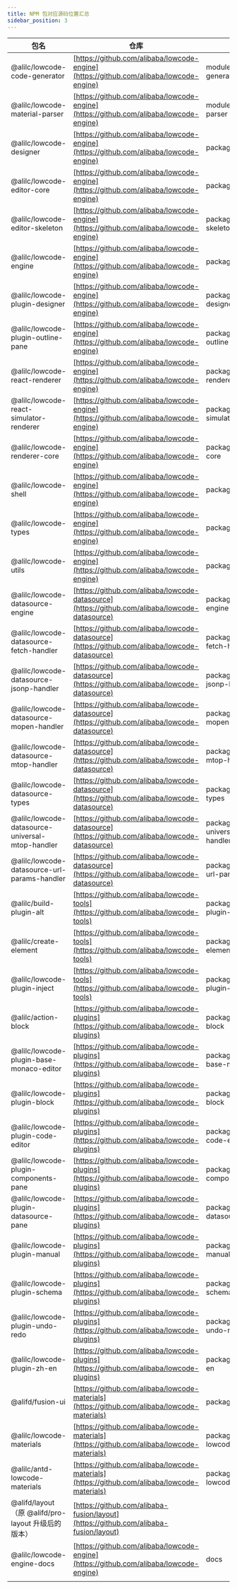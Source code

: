 ```yaml
---
title: NPM 包对应源码位置汇总
sidebar_position: 3
---
```

| 包名 | 仓库 | 路径 |
| --- | --- | --- |
| @alilc/lowcode-code-generator | [https://github.com/alibaba/lowcode-engine](https://github.com/alibaba/lowcode-engine) | modules/code-generator |
| @alilc/lowcode-material-parser | [https://github.com/alibaba/lowcode-engine](https://github.com/alibaba/lowcode-engine) | modules/material-parser |
| @alilc/lowcode-designer | [https://github.com/alibaba/lowcode-engine](https://github.com/alibaba/lowcode-engine) | packages/designer |
| @alilc/lowcode-editor-core | [https://github.com/alibaba/lowcode-engine](https://github.com/alibaba/lowcode-engine) | packages/editor-core |
| @alilc/lowcode-editor-skeleton | [https://github.com/alibaba/lowcode-engine](https://github.com/alibaba/lowcode-engine) | packages/editor-skeleton |
| @alilc/lowcode-engine | [https://github.com/alibaba/lowcode-engine](https://github.com/alibaba/lowcode-engine) | packages/engine |
| @alilc/lowcode-plugin-designer | [https://github.com/alibaba/lowcode-engine](https://github.com/alibaba/lowcode-engine) | packages/plugin-designer |
| @alilc/lowcode-plugin-outline-pane | [https://github.com/alibaba/lowcode-engine](https://github.com/alibaba/lowcode-engine) | packages/plugin-outline-pane |
| @alilc/lowcode-react-renderer | [https://github.com/alibaba/lowcode-engine](https://github.com/alibaba/lowcode-engine) | packages/react-renderer |
| @alilc/lowcode-react-simulator-renderer | [https://github.com/alibaba/lowcode-engine](https://github.com/alibaba/lowcode-engine) | packages/react-simulator-renderer |
| @alilc/lowcode-renderer-core | [https://github.com/alibaba/lowcode-engine](https://github.com/alibaba/lowcode-engine) | packages/renderer-core |
| @alilc/lowcode-shell | [https://github.com/alibaba/lowcode-engine](https://github.com/alibaba/lowcode-engine) | packages/shell |
| @alilc/lowcode-types  | [https://github.com/alibaba/lowcode-engine](https://github.com/alibaba/lowcode-engine) | packages/types |
| @alilc/lowcode-utils | [https://github.com/alibaba/lowcode-engine](https://github.com/alibaba/lowcode-engine) | packages/utils |
| @alilc/lowcode-datasource-engine | [https://github.com/alibaba/lowcode-datasource](https://github.com/alibaba/lowcode-datasource) | packages/datasource-engine |
| @alilc/lowcode-datasource-fetch-handler  | [https://github.com/alibaba/lowcode-datasource](https://github.com/alibaba/lowcode-datasource) | packages/datasource-fetch-handler |
| @alilc/lowcode-datasource-jsonp-handler | [https://github.com/alibaba/lowcode-datasource](https://github.com/alibaba/lowcode-datasource) | packages/datasource-jsonp-handler |
| @alilc/lowcode-datasource-mopen-handler  | [https://github.com/alibaba/lowcode-datasource](https://github.com/alibaba/lowcode-datasource) | packages/datasource-mopen-handler |
| @alilc/lowcode-datasource-mtop-handler | [https://github.com/alibaba/lowcode-datasource](https://github.com/alibaba/lowcode-datasource) | packages/datasource-mtop-handler |
| @alilc/lowcode-datasource-types | [https://github.com/alibaba/lowcode-datasource](https://github.com/alibaba/lowcode-datasource) | packages/datasource-types |
| @alilc/lowcode-datasource-universal-mtop-handler | [https://github.com/alibaba/lowcode-datasource](https://github.com/alibaba/lowcode-datasource) | packages/datasource-universal-mtop-handler |
| @alilc/lowcode-datasource-url-params-handler | [https://github.com/alibaba/lowcode-datasource](https://github.com/alibaba/lowcode-datasource) | packages/datasource-url-params-handler |
| @alilc/build-plugin-alt | [https://github.com/alibaba/lowcode-tools](https://github.com/alibaba/lowcode-tools) | packages/build-plugin-alt |
| @alilc/create-element | [https://github.com/alibaba/lowcode-tools](https://github.com/alibaba/lowcode-tools) | packages/create-element |
| @alilc/lowcode-plugin-inject | [https://github.com/alibaba/lowcode-tools](https://github.com/alibaba/lowcode-tools) | packages/lowcode-plugin-inject |
| @alilc/action-block | [https://github.com/alibaba/lowcode-plugins](https://github.com/alibaba/lowcode-plugins) | packages/action-block |
| @alilc/lowcode-plugin-base-monaco-editor | [https://github.com/alibaba/lowcode-plugins](https://github.com/alibaba/lowcode-plugins) | packages/plugin-base-monaco-editor |
| @alilc/lowcode-plugin-block | [https://github.com/alibaba/lowcode-plugins](https://github.com/alibaba/lowcode-plugins) | packages/plugin-block |
| @alilc/lowcode-plugin-code-editor | [https://github.com/alibaba/lowcode-plugins](https://github.com/alibaba/lowcode-plugins) | packages/plugin-code-editor |
| @alilc/lowcode-plugin-components-pane | [https://github.com/alibaba/lowcode-plugins](https://github.com/alibaba/lowcode-plugins) | packages/plugin-components-pane |
| @alilc/lowcode-plugin-datasource-pane  | [https://github.com/alibaba/lowcode-plugins](https://github.com/alibaba/lowcode-plugins) | packages/plugin-datasource-pane |
| @alilc/lowcode-plugin-manual | [https://github.com/alibaba/lowcode-plugins](https://github.com/alibaba/lowcode-plugins) | packages/plugin-manual |
| @alilc/lowcode-plugin-schema | [https://github.com/alibaba/lowcode-plugins](https://github.com/alibaba/lowcode-plugins) | packages/plugin-schema |
| @alilc/lowcode-plugin-undo-redo | [https://github.com/alibaba/lowcode-plugins](https://github.com/alibaba/lowcode-plugins) | packages/plugin-undo-redo |
| @alilc/lowcode-plugin-zh-en | [https://github.com/alibaba/lowcode-plugins](https://github.com/alibaba/lowcode-plugins) | packages/plugin-zh-en |
| @alifd/fusion-ui | [https://github.com/alibaba/lowcode-materials](https://github.com/alibaba/lowcode-materials) | packages/fusion-ui |
| @alilc/lowcode-materials | [https://github.com/alibaba/lowcode-materials](https://github.com/alibaba/lowcode-materials) | packages/fusion-lowcode-materials |
| @alilc/antd-lowcode-materials | [https://github.com/alibaba/lowcode-materials](https://github.com/alibaba/lowcode-materials) | packages/antd-lowcode-materials |
| @alifd/layout（原 @alifd/pro-layout 升级后的版本） | [https://github.com/alibaba-fusion/layout](https://github.com/alibaba-fusion/layout) |  |
| @alilc/lowcode-engine-docs | [https://github.com/alibaba/lowcode-engine](https://github.com/alibaba/lowcode-engine) | docs |
|  |  |  |
